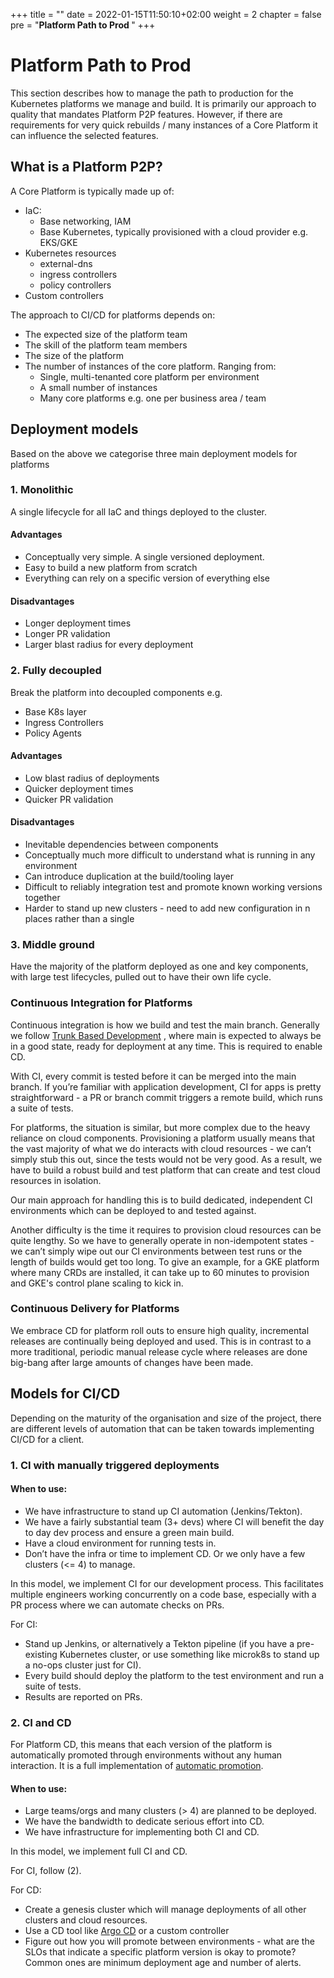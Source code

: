 +++
title = ""
date = 2022-01-15T11:50:10+02:00
weight = 2
chapter = false
pre = "<b>Platform Path to Prod </b>"
+++

# Platform Path to Prod

This section describes how to manage the path to production for the Kubernetes platforms we manage and build. It is primarily our approach to quality that mandates Platform P2P features. However, if there are requirements for very quick rebuilds / many instances of a Core Platform it can influence the selected features.

## What is a Platform P2P?

A Core Platform is typically made up of:

* IaC:
  * Base networking, IAM
  * Base Kubernetes, typically provisioned with a cloud provider e.g. EKS/GKE
* Kubernetes resources
  * external-dns
  * ingress controllers
  * policy controllers
* Custom controllers

The approach to CI/CD for platforms depends on:

* The expected size of the platform team
* The skill of the platform team members
* The size of the platform
* The number of instances of the core platform. Ranging from:
  * Single, multi-tenanted core platform per environment
  * A small number of instances 
  * Many core platforms e.g. one per business area / team

## Deployment models
 
Based on the above we categorise three main deployment models for platforms

### 1. Monolithic

A single lifecycle for all IaC and things deployed to the cluster.

#### Advantages

* Conceptually very simple. A single versioned deployment.
* Easy to build a new platform from scratch
* Everything can rely on a specific version of everything else

#### Disadvantages

* Longer deployment times
* Longer PR validation
* Larger blast radius for every deployment

### 2. Fully decoupled

Break the platform into decoupled components e.g.

* Base K8s layer
* Ingress Controllers
* Policy Agents

#### Advantages

* Low blast radius of deployments
* Quicker deployment times
* Quicker PR validation

#### Disadvantages

* Inevitable dependencies between components
* Conceptually much more difficult to understand what is running in any environment
* Can introduce duplication at the build/tooling layer
* Difficult to reliably integration test and promote known working versions together
* Harder to stand up new clusters - need to add new configuration in n places rather than a single

### 3. Middle ground

Have the majority of the platform deployed as one and key components, with large test lifecycles, pulled out to have their own life cycle.

 
### Continuous Integration for Platforms

Continuous integration is how we build and test the main branch. Generally we follow [Trunk Based Development](https://trunkbaseddevelopment.com/) , where main is expected to always be in a good state, ready for deployment at any time. This is required to enable CD.

With CI, every commit is tested before it can be merged into the main branch. If you’re familiar with application development, CI for apps is pretty straightforward - a PR or branch commit triggers a remote build, which runs a suite of tests. 

For platforms, the situation is similar, but more complex due to the heavy reliance on cloud components. Provisioning a platform usually means that the vast majority of what we do interacts with cloud resources - we can’t simply stub this out, since the tests would not be very good. As a result, we have to build a robust build and test platform that can create and test cloud resources in isolation.

Our main approach for handling this is to build dedicated, independent CI environments which can be deployed to and tested against.

Another difficulty is the time it requires to provision cloud resources can be quite lengthy. So we have to generally operate in non-idempotent states - we can’t simply wipe out our CI environments between test runs or the length of builds would get too long. To give an example, for a GKE platform where many CRDs are installed, it can take up to 60 minutes to provision and
GKE's control plane scaling to kick in. 

### Continuous Delivery for Platforms

We embrace CD for platform roll outs to ensure high quality, incremental releases are continually being deployed and used. This is in contrast to a more traditional, periodic manual release cycle where releases are done big-bang after large amounts of changes have been made. 

## Models for CI/CD

Depending on the maturity of the organisation and size of the project, there are different levels of automation that can be taken towards implementing CI/CD for a client.

### 1. CI with manually triggered deployments

#### When to use:

* We have infrastructure to stand up CI automation (Jenkins/Tekton).
* We have a fairly substantial team (3+ devs) where CI will benefit the day to day dev process and ensure a green main build.
* Have a cloud environment for running tests in.
* Don’t have the infra or time to implement CD. Or we only have a few clusters (<= 4) to manage.

In this model, we implement CI for our development process. This facilitates multiple engineers working concurrently on a code base, especially with a PR process where we can automate checks on PRs.

For CI:

* Stand up Jenkins, or alternatively a Tekton pipeline (if you have a pre-existing Kubernetes cluster, or use something like microk8s to stand up a no-ops cluster just for CI).
* Every build should deploy the platform to the test environment and run a suite of tests.
* Results are reported on PRs.

### 2. CI and CD

For Platform CD, this means that each version of the platform is automatically promoted through environments without any human interaction.
It is a full implementation of [automatic promotion](./feature-automatic-promotion).

#### When to use:

* Large teams/orgs and many clusters (> 4) are planned to be deployed.
* We have the bandwidth to dedicate serious effort into CD.
* We have infrastructure for implementing both CI and CD.

In this model, we implement full CI and CD.

For CI, follow (2).

For CD:

* Create a genesis cluster which will manage deployments of all other clusters and cloud resources.
* Use a CD tool like [Argo CD](https://argo-cd.readthedocs.io/en/stable/) or a custom controller 
* Figure out how you will promote between environments - what are the SLOs that indicate a specific platform version is okay to promote? Common ones are minimum deployment age and number of alerts.


